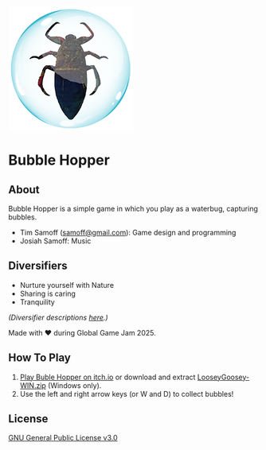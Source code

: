 ﻿
<img src="https://github.com/timsamoff/BubbleHopper/blob/main/Screenshots/gh.png?raw=true">

# Bubble Hopper

## About
Bubble Hopper is a simple game in which you play as a waterbug, capturing bubbles.

* Tim Samoff (samoff@gmail.com): Game design and programming
* Josiah Samoff: Music

## Diversifiers

* Nurture yourself with Nature
* Sharing is caring
* Tranquility​

*(Diversifier descriptions [here](https://globalgamejam.org/news/global-game-jam-2025-diversifiers-are-here).)*

Made with ❤ during Global Game Jam 2025.

## How To Play

1. [Play Buble Hopper on itch.io](https://timsamoff.itch.io/bh) or download and extract [LooseyGoosey-WIN.zip](https://github.com/timsamoff/BubbleHopper/blob/main/WindowsBuild/BubbleHopper-WIN.zip) (Windows only).
2. Use the left and right arrow keys (or W and D) to collect bubbles!

## License
[GNU General Public License v3.0](https://www.gnu.org/licenses/gpl-3.0.en.html)
